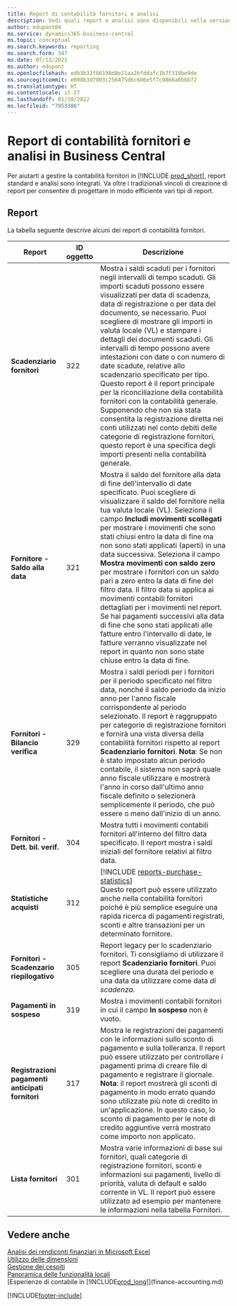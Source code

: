 ```yaml
---
title: Report di contabilità fornitori e analisi
description: Vedi quali report e analisi sono disponibili nella versione standard di Business Central in modo da poter tenere traccia della contabilità fornitori.
author: edupont04
ms.service: dynamics365-business-central
ms.topic: conceptual
ms.search.keywords: reporting
ms.search.form: 347
ms.date: 07/13/2021
ms.author: edupont
ms.openlocfilehash: edb3b32f88198d8e21aa2bfddafc1b7f319be9de
ms.sourcegitcommit: e008b3d7003c256475d6c606e5f7c9866a6bbb72
ms.translationtype: HT
ms.contentlocale: it-IT
ms.lasthandoff: 01/10/2022
ms.locfileid: "7953386"
---
```

# <a name="accounts-payable-reports-and-analytics-in-business-central"></a>Report di contabilità fornitori e analisi in Business Central

Per aiutarti a gestire la contabilità fornitori in [!INCLUDE [prod_short](includes/prod_short.md)], report standard e analisi sono integrati. Va oltre i tradizionali vincoli di creazione di report per consentire di progettare in modo efficiente vari tipi di report.  

## <a name="reports"></a>Report

La tabella seguente descrive alcuni dei report di contabilità fornitori.

| Report | ID oggetto | Descrizione |
|--|--|--|
| **Scadenziario fornitori** | 322|Mostra i saldi scaduti per i fornitori negli intervalli di tempo scaduti. Gli importi scaduti possono essere visualizzati per data di scadenza, data di registrazione o per data del documento, se necessario. Puoi scegliere di mostrare gli importi in valuta locale (VL) e stampare i dettagli dei documenti scaduti. Gli intervalli di tempo possono avere intestazioni con date o con numero di date scadute, relative allo scadenzario specificato per tipo.<br>Questo report è il report principale per la riconciliazione della contabilità fornitori con la contabilità generale. Supponendo che non sia stata consentita la registrazione diretta nei conti utilizzati nel conto debiti delle categorie di registrazione fornitori, questo report è una specifica degli importi presenti nella contabilità generale.|
| **Fornitore - Saldo alla data** | 321 | Mostra il saldo del fornitore alla data di fine dell'intervallo di date specificato. Puoi scegliere di visualizzare il saldo del fornitore nella tua valuta locale (VL). Seleziona il campo **Includi movimenti scollegati** per mostrare i movimenti che sono stati chiusi entro la data di fine ma non sono stati applicati (aperti) in una data successiva. Seleziona il campo **Mostra movimenti con saldo zero** per mostrare i fornitori con un saldo pari a zero entro la data di fine del filtro data. Il filtro data si applica ai movimenti contabili fornitori dettagliati per i movimenti nel report. Se hai pagamenti successivi alla data di fine che sono stati applicati alle fatture entro l'intervallo di date, le fatture verranno visualizzate nel report in quanto non sono state chiuse entro la data di fine. |
| **Fornitori - Bilancio verifica** | 329 | Mostra i saldi periodi per i fornitori per il periodo specificato nel filtro data, nonché il saldo periodo da inizio anno per l'anno fiscale corrispondente al periodo selezionato. Il report è raggruppato per categorie di registrazione fornitori e fornirà una vista diversa della contabilità fornitori rispetto al report **Scadenziario fornitori**. **Nota**: Se non è stato impostato alcun periodo contabile, il sistema non saprà quale anno fiscale utilizzare e mostrerà l'anno in corso dall'ultimo anno fiscale definito o selezionerà semplicemente il periodo, che può essere o meno dall'inizio di un anno.|
| **Fornitori - Dett. bil. verif.** | 304 | Mostra tutti i movimenti contabili fornitori all'interno del filtro data specificato. Il report mostra i saldi iniziali del fornitore relativi al filtro data. |
| **Statistiche acquisti** |312 |[!INCLUDE [reports-purchase-statistics](includes/reports-purchase-statistics.md)]<br>Questo report può essere utilizzato anche nella contabilità fornitori poiché è più semplice eseguire una rapida ricerca di pagamenti registrati, sconti e altre transazioni per un determinato fornitore.|
|**Fornitori - Scadenzario riepilogativo**|305| Report legacy per lo scadenziario fornitori. Ti consigliamo di utilizzare il report **Scadenziario fornitori**. Puoi scegliere una durata del periodo e una data da utilizzare come data *di scadenza*.|
|**Pagamenti in sospeso**|319|Mostra i movimenti contabili fornitori in cui il campo **In sospeso** non è vuoto.|
|**Registrazioni pagamenti anticipati fornitori**|317|Mostra le registrazioni dei pagamenti con le informazioni sullo sconto di pagamento e sulla tolleranza. Il report può essere utilizzato per controllare i pagamenti prima di creare file di pagamento e registrare il giornale. **Nota**: il report mostrerà gli sconti di pagamento in modo errato quando sono utilizzate più note di credito in un'applicazione. In questo caso, lo sconto di pagamento per le note di credito aggiuntive verrà mostrato come importo non applicato.|
|**Lista fornitori**|301|Mostra varie informazioni di base sui fornitori, quali categorie di registrazione fornitori, sconti e informazioni sui pagamenti, livello di priorità, valuta di default e saldo corrente in VL. Il report può essere utilizzato ad esempio per mantenere le informazioni nella tabella Fornitori.|

## <a name="see-also"></a>Vedere anche

[Analisi dei rendiconti finanziari in Microsoft Excel](finance-analyze-excel.md)  
[Utilizzo delle dimensioni](finance-dimensions.md)  
[Gestione dei cespiti](fa-manage.md)  
[Panoramica delle funzionalità locali](about-localization.md)  
[Esperienze di contabile in [!INCLUDE[prod_long](includes/prod_long.md)]](finance-accounting.md)  


[!INCLUDE[footer-include](includes/footer-banner.md)]
